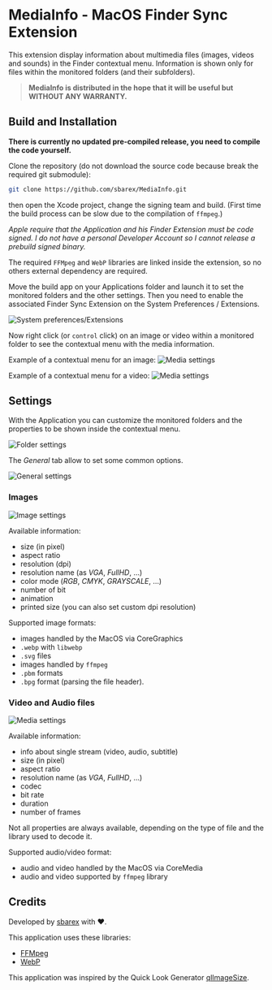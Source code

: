 #  MediaInfo - MacOS Finder Sync Extension

This extension display information about multimedia files (images, videos and sounds) in the Finder contextual menu.
Information is shown only for files within the monitored folders (and their subfolders).

> **MediaInfo is distributed in the hope that it will be useful but WITHOUT ANY WARRANTY.**

## Build and Installation

**There is currently no updated pre-compiled release, you need to compile the code yourself.** 

Clone the repository (do not download the source code because break the required git submodule):

```sh
git clone https://github.com/sbarex/MediaInfo.git 
```

then open the Xcode project, change the signing team and build. (First time the build process can be slow due to the compilation of `ffmpeg`.) 

_Apple require that the Application and his Finder Extension must be code signed. I do not have a personal Developer Account so I cannot release a prebuild signed binary._

The required `FFMpeg` and `WebP` libraries are linked inside the extension, so no others external dependency are required.

Move the build app on your Applications folder and launch it to set the monitored folders and the other settings. Then you need to enable the associated Finder Sync Extension on the System Preferences / Extensions.

![System preferences/Extensions](extensions.png)

Now right click (or `control` click) on an image or video within a monitored folder to see the contextual menu with the media information.

Example of a contextual menu for an image:
![Media settings](menu_image.png)

Example of a contextual menu for a video:
![Media settings](menu_video.png)


## Settings

With the Application you can customize the monitored folders and the properties to be shown inside the contextual menu.

![Folder settings](settings_folder.png)

The _General_ tab allow to set some common options.

![General settings](settings_general.png)


### Images

![Image settings](settings_image.png)

Available information:
- size (in pixel)
- aspect ratio
- resolution (dpi)
- resolution name (as _VGA_, _FullHD_, …)
- color mode (_RGB_, _CMYK_, _GRAYSCALE_, …)
- number of bit
- animation
- printed size (you can also set custom dpi resolution)


Supported image formats:
- images handled by the MacOS via CoreGraphics
- `.webp` with `libwebp`
- `.svg` files
- images handled by `ffmpeg`
- `.pbm` formats
- `.bpg` format (parsing the file header).


### Video and Audio files

![Media settings](settings_media.png)

Available information:
- info about single stream (video, audio, subtitle)
- size (in pixel)
- aspect ratio
- resolution name (as _VGA_, _FullHD_, …)
- codec
- bit rate
- duration
- number of frames

Not all properties are always available, depending on the type of file and the library used to decode it.

Supported audio/video format:
- audio and video handled by the MacOS via CoreMedia
- audio and video supported by `ffmpeg` library


## Credits

Developed by [sbarex](https://github.com/sbarex) with :heart:.

This application uses these libraries: 
- [FFMpeg](https://www.ffmpeg.org/)
- [WebP](https://developers.google.com/speed/webp/)

This application was inspired by the Quick Look Generator [qlImageSize](https://github.com/Nyx0uf/qlImageSize).
